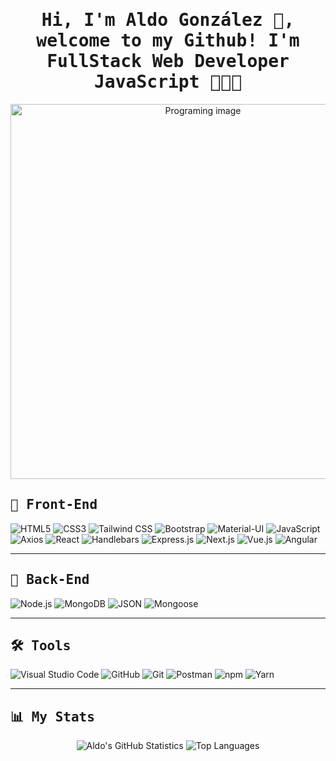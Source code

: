 <h1 align="center"><samp> Hi, I'm Aldo González 👋, welcome to my Github! I'm FullStack Web Developer JavaScript 🧑🏻‍💻</samp></h1>

<div align="center">
    <img src="https://github.com/AldoO88/AldoO88/assets/128406980/3b41b7c0-11fc-4840-bc59-718f03b2642e" width="600px" alt="Programing image"/>
</div>

<h2><samp> 🎯 Front-End </samp></h2>

![HTML5](https://img.shields.io/badge/HTML5-E34F26?style=for-the-badge&logo=html5&logoColor=white)
![CSS3](https://img.shields.io/badge/CSS3-1572B6?style=for-the-badge&logo=css3&logoColor=white)
![Tailwind CSS](https://img.shields.io/badge/Tailwind%20CSS-38B2AC?style=for-the-badge&logo=tailwind-css&logoColor=white)
![Bootstrap](https://img.shields.io/badge/Bootstrap-7952B3?style=for-the-badge&logo=bootstrap&logoColor=white)
![Material-UI](https://img.shields.io/badge/Material--UI-0081CB?style=for-the-badge&logo=mui&logoColor=white)
![JavaScript](https://img.shields.io/badge/JavaScript-F7DF1E?style=for-the-badge&logo=javascript&logoColor=black)
![Axios](https://img.shields.io/badge/Axios-5A29E4?style=for-the-badge&logo=axios&logoColor=white)
![React](https://img.shields.io/badge/React-61DAFB?style=for-the-badge&logo=react&logoColor=white)
![Handlebars](https://img.shields.io/badge/Handlebars-F0772B?style=for-the-badge&logo=handlebars.js&logoColor=white)
![Express.js](https://img.shields.io/badge/Express.js-000000?style=for-the-badge&logo=express&logoColor=white)
![Next.js](https://img.shields.io/badge/Next.js-000000?style=for-the-badge&logo=next.js&logoColor=white)
![Vue.js](https://img.shields.io/badge/Vue.js-4FC08D?style=for-the-badge&logo=vue.js&logoColor=white)
![Angular](https://img.shields.io/badge/Angular-DD1100?style=for-the-badge&logo=angular&logoColor=white)

---

<h2><samp> 🧰 Back-End </samp></h2> 

![Node.js](https://img.shields.io/badge/Node.js-43853D?style=for-the-badge&logo=node.js&logoColor=white)
![MongoDB](https://img.shields.io/badge/MongoDB-4EA94B?style=for-the-badge&logo=mongodb&logoColor=white)
![JSON](https://img.shields.io/badge/JSON-000000?style=for-the-badge&logo=json&logoColor=white)
![Mongoose](https://img.shields.io/badge/Mongoose-880000?style=for-the-badge&logo=mongoose&logoColor=white) 

---

<h2><samp> 🛠️ Tools </samp></h2> 

![Visual Studio Code](https://img.shields.io/badge/GitHub-100000?style=for-the-badge&logo=github&logoColor=white)
![GitHub](https://img.shields.io/badge/GitHub-100000?style=for-the-badge&logo=github&logoColor=white)
![Git](https://img.shields.io/badge/Git-F05032?style=for-the-badge&logo=git&logoColor=white)
![Postman](https://img.shields.io/badge/Postman-FF6C37?style=for-the-badge&logo=postman&logoColor=white)
![npm](https://img.shields.io/badge/npm-CB3837?style=for-the-badge&logo=npm&logoColor=white) 
![Yarn](https://img.shields.io/badge/Yarn-2C8EBB?style=for-the-badge&logo=yarn&logoColor=white)

---

<h2><samp> 📊 My Stats  </samp></h2>

<div align="center">
    <img src="https://github-readme-stats.vercel.app/api?username=AldoO88&show_icons=true&hide_border=true" alt="Aldo's GitHub Statistics" />
    <img src="https://github-readme-stats.vercel.app/api/top-langs?username=AldoO88&show_icons=true&locale=en&layout=compact" alt="Top Languages" />
</div>


<!--
**AldoO88/AldoO88** is a ✨ _special_ ✨ repository because its `README.md` (this file) appears on your GitHub profile.

Here are some ideas to get you started:

- 🔭 I’m currently working on ...
- 🌱 I’m currently learning ...
- 👯 I’m looking to collaborate on ...
- 🤔 I’m looking for help with ...
- 💬 Ask me about ...
- 📫 How to reach me: ...
- 😄 Pronouns: ...
- ⚡ Fun fact: ...
-->
